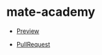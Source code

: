 # mate-academy

* [Preview](https://youtu.be/dQw4w9WgXcQ?t=85)

- [PullRequest ](https://github.com/OliinykKostya/mate-academy/pulls) 